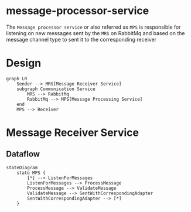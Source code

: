 # message-processor-service

The `Message processor service` or also referred as `MPS` is responsible for listening on new messages sent by the `MRS`
on RabbitMq and based on the message channel type to sent it to the corresponding receiver


# Design

```mermaid
graph LR
    Sender --> MRS[Message Receiver Service]
    subgraph Communication Service
        MRS --> RabbitMq
        RabbitMq --> MPS[Message Processing Service]
    end
    MPS --> Receiver

```

# Message Receiver Service

## Dataflow

```mermaid
stateDiagram
    state MPS {
        [*] --> ListenForMessages
        ListenForMessages --> ProcessMessage
        ProcessMessage --> ValidateMessage
        ValidateMessage --> SentWithCorrespondingAdapter
        SentWithCorrespondingAdapter --> [*]
    }
```
